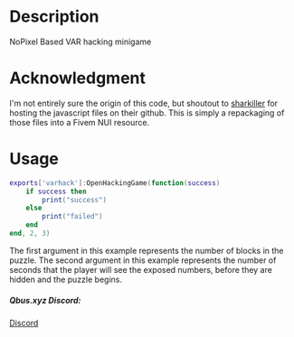 # Description
NoPixel Based VAR hacking minigame

# Acknowledgment
I'm not entirely sure the origin of this code, but shoutout to [sharkiller](https://github.com/sharkiller/nopixel_minigame) for hosting the javascript files on their github. This is simply a repackaging of those files into a Fivem NUI resource.

# Usage
```lua
exports['varhack']:OpenHackingGame(function(success)
    if success then
        print("success")
	else
        print("failed")
	end
end, 2, 3)
```

The first argument in this example represents the number of blocks in the puzzle. The second argument in this example represents the number of seconds that the player will see the exposed numbers, before they are hidden and the puzzle begins. 

##### Qbus.xyz Discord:
[Discord](https://discord.gg/jTsrKaV6As)

